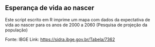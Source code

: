 ## Esperança de vida ao nascer

Este script escrito em R imprime um mapa com dados da expectativa de vida ao nascer
para os anos de 2000 a 2060 (Pesquisa de projeção da população)

Fonte:  IBGE 
Link:   https://sidra.ibge.gov.br/Tabela/7362
